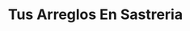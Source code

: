 ---
title: "Tus Arreglos En Sastreria"
url: /gregorio-de-laferrere/tus-arreglos-en-sastreria/
shop: sastre
---